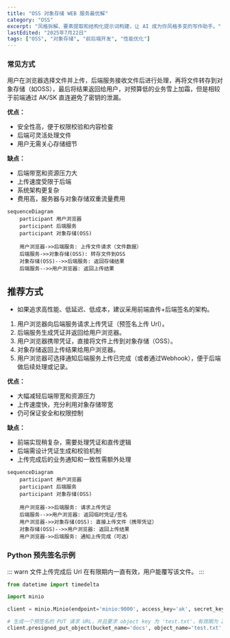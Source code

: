```yaml
---
title: "OSS 对象存储 WEB 服务最优解"
category: "OSS"
excerpt: "风格拆解、要素提取和结构化提示词构建，让 AI 成为你风格多变的写作助手。"
lastEdited: "2025年7月22日"
tags: ["OSS", "对象存储", "前后端开发", "性能优化"]
---
```


### 常见方式

用户在浏览器选择文件并上传，后端服务接收文件后进行处理，再将文件转存到对象存储（如OSS），最后将结果返回给用户，对预算低的业务雪上加霜，但是相较于前端通过 AK/SK 直连避免了密钥的泄漏。

**优点：**

- 安全性高，便于权限校验和内容检查
- 后端可灵活处理文件
- 用户无需关心存储细节

**缺点：**

- 后端带宽和资源压力大
- 上传速度受限于后端
- 系统架构更复杂
- 费用高，服务器与对象存储双重流量费用

```mermaid
sequenceDiagram
    participant 用户浏览器
    participant 后端服务
    participant 对象存储(OSS)

    用户浏览器->>后端服务: 上传文件请求（文件数据）
    后端服务->>对象存储(OSS): 转存文件到OSS
    对象存储(OSS)-->>后端服务: 返回存储结果
    后端服务-->>用户浏览器: 返回上传结果

```

## 推荐方式

- 如果追求高性能、低延迟、低成本，建议采用前端直传+后端签名的架构。

1. 用户浏览器向后端服务请求上传凭证（预签名上传 Url）。
2. 后端服务生成凭证并返回给用户浏览器。
3. 用户浏览器携带凭证，直接将文件上传到对象存储（OSS）。
4. 对象存储返回上传结果给用户浏览器。
5. 用户浏览器可选择通知后端服务上传已完成（或者通过Webhook），便于后端做后续处理或记录。

**优点：**

- 大幅减轻后端带宽和资源压力
- 上传速度快，充分利用对象存储带宽
- 仍可保证安全和权限控制

**缺点：**

- 前端实现稍复杂，需要处理凭证和直传逻辑
- 后端需设计凭证生成和校验机制
- 上传完成后的业务通知和一致性需额外处理

```mermaid
sequenceDiagram
    participant 用户浏览器
    participant 后端服务
    participant 对象存储(OSS)

    用户浏览器->>后端服务: 请求上传凭证
    后端服务-->>用户浏览器: 返回临时凭证/签名
    用户浏览器->>对象存储(OSS): 直接上传文件（携带凭证）
    对象存储(OSS)-->>用户浏览器: 返回上传结果
    用户浏览器->>后端服务: 通知上传完成（可选）

```

### Python 预先签名示例

::: warn
文件上传完成后 Url 在有限期内一直有效，用户能覆写该文件。
:::

```python
from datetime import timedelta

import minio

client = minio.Minio(endpoint='minio:9000', access_key='ak', secret_key='sk')

# 生成一个预签名的 PUT 请求 URL，并且要求 object key 为 'test.txt'，有效期为 2 分钟
client.presigned_put_object(bucket_name='docs', object_name='test.txt', expires=timedelta(minutes=2))
```

